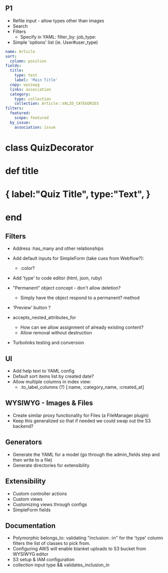 
## P1
* Refile input - allow types other than images
* Search
* Filters
  * Specify in YAML:
    filter_by:
      job_type:
* Simple 'options' list (ie. User#user_type)

```yaml
name: Article
sort:
  column: position
fields:
  title:
    type: text
    label: 'Main Title'
  copy: wysiwyg
  links: association
  category:
    type: collection
    collection: Article::VALID_CATEGORIES
filters:
  featured:
    scope: featured
  by_issue:
    association: issue
```


# class QuizDecorator
#   def title
#     { label:"Quiz Title", type:"Text", }
#   end

## Filters
* Address :has_many and other relationships


* Add default inputs for SimpleForm (take cues from Webflow?):
  * :color?
* Add 'type' to code editor (html, json, ruby)

* "Permanent" object concept - don't allow deletion?
  * Simply have the object respond to a permanent? method

* 'Preview' button ?
* accepts_nested_attributes_for
  * How can we allow assignment of already existing content?
  * Allow removal without destruction

* Turbolinks testing and conversion

## UI
* Add help text to YAML config
* Default sort items list by created date?
* Allow multiple columns in index view:
  * :to_label_columns (?) [:name, :category_name, :created_at]

## WYSIWYG - Images & Files
* Create similar proxy functionality for Files (a FileManager plugin)
* Keep this generalized so that if needed we could swap out the S3 backend?

## Generators
* Generate the YAML for a model (go through the admin_fields step and then write to a file)
* Generate directories for extensibility

## Extensibility
* Custom controller actions
* Custom views
* Customizing views through configs
* SimpleForm fields

## Documentation
* Polymorphic belongs_to: validating "inclusion: :in" for the 'type' column filters the list of classes to pick from.
* Configuring AWS will enable blanket uploads to S3 bucket from WYSIWYG editor
* S3 setup & IAM configuration
* collection input type && validates_inclusion_in
